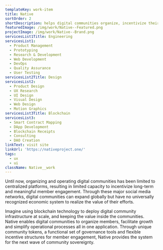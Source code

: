 ```yaml
---
templateKey: work-item
title: Native
sortOrder: 2
shortDescription: helps digital communities organize, incentivize their members and generate revenue in new ways.
featuredImage: /img/work/Native--Featured.png
projectImage: /img/work/Native--Brand.png
servicesList1Title: Engineering
servicesList1:
  - Product Management
  - Prototyping
  - Research & Development
  - Web Development
  - DevOps
  - Quality Assurance
  - User Testing
servicesList2Title: Design
servicesList2:
  - Product Design
  - UX Research
  - UI Design
  - Visual Design
  - Web Design
  - Motion Graphics
servicesList3Title: Blockchain
servicesList3:
  - Smart Contract Mapping
  - DApp Development
  - Blockchain Receipts
  - Consulting
  - DAO Creation
linkText: visit site
linkUrl: 'https://nativeproject.one/'
tags:
  - ux
  - ui
className: Native__work
---
```


Until now, organizing and operating digital communities has been limited to centralized platforms, resulting in limited capacity to incentivize long-term and meaningful member engagement. Through these major social media networks, digital communities can expand globally but have no universally recognized economic system to realize the value of their efforts.

Imagine using blockchain technology to deploy digital community infrastructure at scale, and keeping the value inside the communities. Native enables digital communities to organize members, facilitate growth and simplify operational processes all in one application. Through unique community tokens, a functional set of governance tools and flexible incentive structures for member engagement, Native provides the system for the next wave of community sovereignty.
